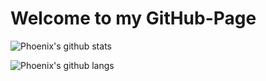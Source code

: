 # Welcome to my GitHub-Page



![Phoenix's github stats](https://github-readme-stats.vercel.app/api?username=phoenixSpark&count_private=true&show_icons=true&theme=darcula)

![Phoenix's github langs](https://github-readme-stats.vercel.app/api/top-langs/?username=phoenixSpark&count_private=true&show_icons=true&theme=darcula)

